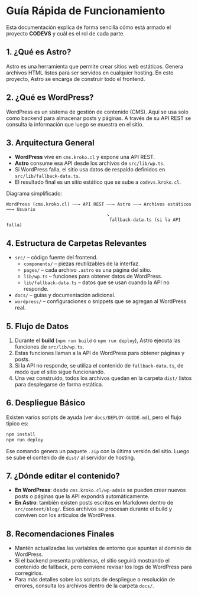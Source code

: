 # Guía Rápida de Funcionamiento

Esta documentación explica de forma sencilla cómo está armado el proyecto **CODEVS** y cuál es el rol de cada parte.

## 1. ¿Qué es Astro?
Astro es una herramienta que permite crear sitios web estáticos. Genera archivos HTML listos para ser servidos en cualquier hosting. En este proyecto, Astro se encarga de construir todo el frontend.

## 2. ¿Qué es WordPress?
WordPress es un sistema de gestión de contenido (CMS). Aquí se usa solo como backend para almacenar posts y páginas. A través de su API REST se consulta la información que luego se muestra en el sitio.

## 3. Arquitectura General
- **WordPress** vive en `cms.kroko.cl` y expone una API REST.
- **Astro** consume esa API desde los archivos de `src/lib/wp.ts`.
- Si WordPress falla, el sitio usa datos de respaldo definidos en `src/lib/fallback-data.ts`.
- El resultado final es un sitio estático que se sube a `codevs.kroko.cl`.

Diagrama simplificado:
```
WordPress (cms.kroko.cl) ──→ API REST ──→ Astro ──→ Archivos estáticos ──→ Usuario
                                      ↘
                                       fallback-data.ts (si la API falla)
```

## 4. Estructura de Carpetas Relevantes
- `src/` – código fuente del frontend.
  - `components/` – piezas reutilizables de la interfaz.
  - `pages/` – cada archivo `.astro` es una página del sitio.
  - `lib/wp.ts` – funciones para obtener datos de WordPress.
  - `lib/fallback-data.ts` – datos que se usan cuando la API no responde.
- `docs/` – guías y documentación adicional.
- `wordpress/` – configuraciones o snippets que se agregan al WordPress real.

## 5. Flujo de Datos
1. Durante el **build** (`npm run build` o `npm run deploy`), Astro ejecuta las funciones de `src/lib/wp.ts`.
2. Estas funciones llaman a la API de WordPress para obtener páginas y posts.
3. Si la API no responde, se utiliza el contenido de `fallback-data.ts`, de modo que el sitio sigue funcionando.
4. Una vez construido, todos los archivos quedan en la carpeta `dist/` listos para desplegarse de forma estática.

## 6. Despliegue Básico
Existen varios scripts de ayuda (ver `docs/DEPLOY-GUIDE.md`), pero el flujo típico es:
```bash
npm install
npm run deploy
```
Ese comando genera un paquete `.zip` con la última versión del sitio. Luego se sube el contenido de `dist/` al servidor de hosting.

## 7. ¿Dónde editar el contenido?
- **En WordPress**: desde `cms.kroko.cl/wp-admin` se pueden crear nuevos posts o páginas que la API expondrá automáticamente.
- **En Astro**: también existen posts escritos en Markdown dentro de `src/content/blog/`. Esos archivos se procesan durante el build y conviven con los artículos de WordPress.

## 8. Recomendaciones Finales
- Mantén actualizadas las variables de entorno que apuntan al dominio de WordPress.
- Si el backend presenta problemas, el sitio seguirá mostrando el contenido de fallback, pero conviene revisar los logs de WordPress para corregirlos.
- Para más detalles sobre los scripts de despliegue o resolución de errores, consulta los archivos dentro de la carpeta `docs/`.

